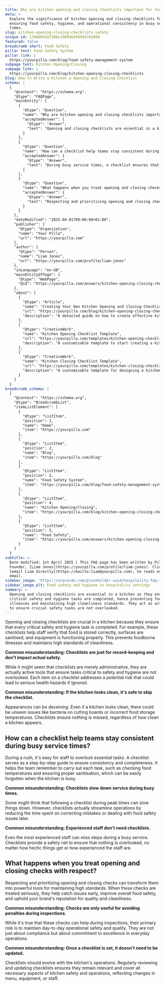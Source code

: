 ```yaml
---
title: Why are kitchen opening and closing checklists important for food safety?
meta: >
  Explore the significance of kitchen opening and closing checklists for
  ensuring food safety, hygiene, and operational consistency in busy service
  times.
slug: kitchen-opening-closing-checklists-safety
unique id: 1746609287200x298046459956782000
featured: false
breadcrumb short: Food Safety
pillar text: Food Safety System
pillar link: |
  https://yourpilla.com/blog/food-safety-management-system
subpage text: Kitchen Opening/Closing
subpage link: |
  https://yourpilla.com/blog/kitchen-opening-closing-checklists
blog: How to Write a Kitchen a Opening and Closing Checklist
schema: |
  {
    "@context": "https://schema.org",
    "@type": "FAQPage",
    "mainEntity": [
      {
        "@type": "Question",
        "name": "Why are kitchen opening and closing checklists important for food safety?",
        "acceptedAnswer": {
          "@type": "Answer",
          "text": "Opening and closing checklists are essential in a kitchen as they ensure all critical safety and hygiene tasks are completed, hence preventing foodborne illnesses and maintaining high cleanliness standards. They act as active tools to ensure crucial safety tasks are not overlooked."
        }
      },
      {
        "@type": "Question",
        "name": "How can a checklist help teams stay consistent during busy service times?",
        "acceptedAnswer": {
          "@type": "Answer",
          "text": "During busy service times, a checklist ensures that no essential tasks are missed. It serves as a step-by-step guide, aiding staff in maintaining consistency and thoroughness, thus preventing safety oversights and operational errors."
        }
      },
      {
        "@type": "Question",
        "name": "What happens when you treat opening and closing checks with respect?",
        "acceptedAnswer": {
          "@type": "Answer",
          "text": "Respecting and prioritizing opening and closing checks turn them into effective tools for maintaining high standards. Serious attention to these checks early detects issues, improves food safety, and helps uphold a brand's reputation for quality and cleanliness."
        }
      }
    ],
    "dateModified": "2025-04-01T09:00:00+01:00",
    "publisher": {
      "@type": "Organization",
      "name": "Your Pilla",
      "url": "https://yourpilla.com"
    },
    "author": {
      "@type": "Person",
      "name": "Liam Jones",
      "url": "https://yourpilla.com/profile/liam-jones"
    },
    "inLanguage": "en-GB",
    "mainEntityOfPage": {
      "@type": "WebPage",
      "@id": "https://yourpilla.com/answers/kitchen-opening-closing-checklists-safety"
    },
    "about": [
      {
        "@type": "Article",
        "name": "Creating Your Own Kitchen Opening and Closing Checklists",
        "url": "https://yourpilla.com/blog/kitchen-opening-closing-checklists",
        "description": "A detailed guide on how to create effective kitchen opening and closing checklists to maintain safety and efficiency."
      },
      {
        "@type": "CreativeWork",
        "name": "Kitchen Opening Checklist Template",
        "url": "https://yourpilla.com/templates/kitchen-opening-checklist",
        "description": "A customisable template to start creating a kitchen opening checklist tailored to specific site needs."
      },
      {
        "@type": "CreativeWork",
        "name": "Kitchen Closing Checklist Template",
        "url": "https://yourpilla.com/templates/kitchen-closing-checklist",
        "description": "A customisable template for designing a kitchen closing checklist that addresses all necessary safety and operational practices."
      }
    ]
  }
breadcrumb_schema: |
  {
    "@context": "https://schema.org",
    "@type": "BreadcrumbList",
    "itemListElement": [
      {
        "@type": "ListItem",
        "position": 1,
        "name": "Home",
        "item": "https://yourpilla.com"
      },
      {
        "@type": "ListItem",
        "position": 2,
        "name": "Blog",
        "item": "https://yourpilla.com/blog"
      },
      {
        "@type": "ListItem",
        "position": 3,
        "name": "Food Safety System",
        "item": "https://yourpilla.com/blog/food-safety-management-system"
      },
      {
        "@type": "ListItem",
        "position": 4,
        "name": "Kitchen Opening/Closing",
        "item": "https://yourpilla.com/blog/kitchen-opening-closing-checklists"
      },
      {
        "@type": "ListItem",
        "position": 5,
        "name": "Food Safety",
        "item": "https://yourpilla.com/answers/kitchen-opening-closing-checklists-safety"
      }
    ]
  }
subtitle: >-
  Date modified: 1st April 2025 | This FAQ page has been written by Pilla
  Founder, [Liam Jones](https://yourpilla.com/profile/liam-jones). Click to
  [email Liam directly](https://mailto:liam@yourpilla.com), he reads every
  email.
sidebar_image: 'https://ucarecdn.com/placeholder-uuid/hospitality-faq-image.jpg'
sidebar_image_alt: Food safety and hygiene in hospitality settings
summary: >-
  Opening and closing checklists are essential in a kitchen as they ensure all
  critical safety and hygiene tasks are completed, hence preventing foodborne
  illnesses and maintaining high cleanliness standards. They act as active tools
  to ensure crucial safety tasks are not overlooked.
---
```

Opening and closing checklists are crucial in a kitchen because they ensure that every critical safety and hygiene task is completed. For example, these checklists help staff verify that food is stored correctly, surfaces are sanitised, and equipment is functioning properly. This prevents foodborne illnesses and maintains high standards of cleanliness.

**Common misunderstanding: Checklists are just for record-keeping and don't impact actual safety.**

While it might seem that checklists are merely administrative, they are actually active tools that ensure tasks critical to safety and hygiene are not overlooked. Each item on a checklist addresses a potential risk that could lead to serious health hazards if ignored.

**Common misunderstanding: If the kitchen looks clean, it's safe to skip the checklist.**

Appearances can be deceiving. Even if a kitchen looks clean, there could be unseen issues like bacteria on cutting boards or incorrect food storage temperatures. Checklists ensure nothing is missed, regardless of how clean a kitchen appears.

## How can a checklist help teams stay consistent during busy service times?

During a rush, it's easy for staff to overlook essential tasks. A checklist serves as a step-by-step guide to ensure consistency and completeness. It helps the team remember to carry out each task, such as checking food temperatures and ensuring proper sanitisation, which can be easily forgotten when the kitchen is busy.

**Common misunderstanding: Checklists slow down service during busy times.**

Some might think that following a checklist during peak times can slow things down. However, checklists actually streamline operations by reducing the time spent on correcting mistakes or dealing with food safety issues later.

**Common misunderstanding: Experienced staff don't need checklists.**

Even the most experienced staff can miss steps during a busy service. Checklists provide a safety net to ensure that nothing is overlooked, no matter how hectic things get or how experienced the staff are.

## What happens when you treat opening and closing checks with respect?

Respecting and prioritizing opening and closing checks can transform them into powerful tools for maintaining high standards. When these checks are treated seriously, they help catch issues early, improve overall food safety, and uphold your brand's reputation for quality and cleanliness.

**Common misunderstanding: Checks are only useful for avoiding penalties during inspections.**

While it's true that these checks can help during inspections, their primary role is to maintain day-to-day operational safety and quality. They are not just about compliance but about commitment to excellence in everyday operations.

**Common misunderstanding: Once a checklist is set, it doesn't need to be updated.**

Checklists should evolve with the kitchen's operations. Regularly reviewing and updating checklists ensures they remain relevant and cover all necessary aspects of kitchen safety and operations, reflecting changes in menu, equipment, or staff.
